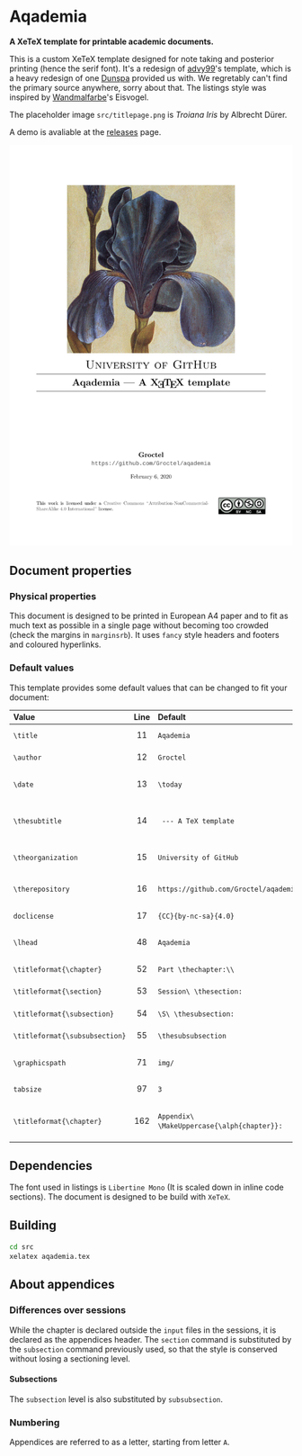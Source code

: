 # Aqademia

**A XeTeX template for printable academic documents.**

This is a custom XeTeX template designed for note taking and posterior printing (hence the serif font).
It's a redesign of [advy99](https://github.com/advy99)'s template, which is a heavy redesign of one [Dunspa](https://github.com/Dunspa) provided us with.
We regretably can't find the primary source anywhere, sorry about that.
The listings style was inspired by [Wandmalfarbe](https://github.com/Wandmalfarbe)'s Eisvogel.

The placeholder image `src/titlepage.png` is *Troiana Iris* by Albrecht Dürer.

A demo is avaliable at the [releases](https://github.com/Groctel/aqademia/releases) page.

![Preview](preview.png)

## Document properties

### Physical properties

This document is designed to be printed in European A4 paper and to fit as much text as possible in a single page without becoming too crowded (check the margins in `marginsrb`).
It uses `fancy` style headers and footers and coloured hyperlinks.

### Default values

This template provides some default values that can be changed to fit your document:

| Value                          | Line | Default                                     | Description                                |
| :----------------------------- | :--: | :------------------------------------------ | :----------------------------------------- |
| `\title`                       |  11  | `Aqademia`                                  | Title of the document.                     |
| `\author`                      |  12  | `Groctel`                                   | Author of the document.                    |
| `\date`                        |  13  | `\today`                                    | Date of the last version of the document.  |
| `\thesubtitle`                 |  14  | ` --- A TeX template`                       | Subtitle of the document (titlepage only). |
| `\theorganization`             |  15  | `University of GitHub`                      | Organization or other supertitle.          |
| `\therepository`               |  16  | `https://github.com/Groctel/aqademia`       | Link to the document's repository.         |
| `doclicense`                   |  17  | `{CC}{by-nc-sa}{4.0}`                       | Licence of the document.                   |
| `\lhead`                       |  48  | `Aqademia`                                  | Title of the document (header only).       |
| `\titleformat{\chapter}`       |  52  | `Part \thechapter:\\`                       | Chapter formatting.                        |
| `\titleformat{\section}`       |  53  | `Session\ \thesection:`                     | Section formatting.                        |
| `\titleformat{\subsection}`    |  54  | `\S\ \thesubsection:`                       | Subsection formatting.                     |
| `\titleformat{\subsubsection}` |  55  | `\thesubsubsection`                         | Subsubsection formatting.                  |
| `\graphicspath`                |  71  | `img/`                                      | Picture searching path.                    |
| `tabsize`                      |  97  | `3`                                         | Size of tabs in listings.                  |
| `\titleformat{\chapter}`       | 162  | `Appendix\ \MakeUppercase{\alph{chapter}}:` | Chapter formatting (appendices only).      |

## Dependencies

The font used in listings is `Libertine Mono` (It is scaled down in inline code sections).
The document is designed to be build with `XeTeX`.

## Building

```bash
cd src
xelatex aqademia.tex
```

## About appendices

### Differences over sessions

While the chapter is declared outside the `input` files in the sessions, it is declared as the appendices header.
The `section` command is substituted by the `subsection` command previously used, so that the style is conserved without losing a sectioning level.

#### Subsections

The `subsection` level is also substituted by `subsubsection`.

### Numbering

Appendices are referred to as a letter, starting from letter `A`.


